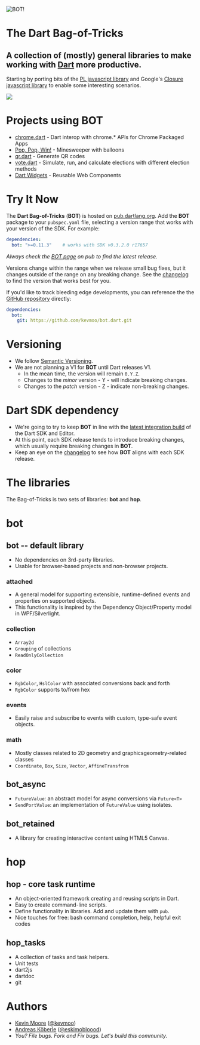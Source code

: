 ![BOT!](https://raw.github.com/kevmoo/bot.dart/master/resource/logo.png)
# The Dart Bag-of-Tricks
## A collection of (mostly) general libraries to make working with [Dart](http://www.dartlang.org/) more productive.

Starting by porting bits of the [PL javascript library](https://github.com/thinkpixellab/pl) and Google's [Closure javascript library](https://developers.google.com/closure/library/) to enable some interesting scenarios.

[![](https://drone.io/kevmoo/bot.dart/status.png)](https://drone.io/kevmoo/bot.dart/latest)

# Projects using BOT

* [chrome.dart](https://github.com/dart-gde/chrome.dart) - Dart interop with chrome.* APIs for Chrome Packaged Apps
* [Pop, Pop, Win!](https://github.com/dart-lang/pop-pop-win) - Minesweeper with balloons
* [qr.dart](https://github.com/kevmoo/qr.dart) - Generate QR codes
* [vote.dart](https://github.com/kevmoo/vote.dart) - Simulate, run, and calculate elections with different election methods
* [Dart Widgets](https://github.com/kevmoo/widget.dart) - Reusable Web Components

# Try It Now

The __Dart Bag-of-Tricks__ (__BOT__) is hosted on [pub.dartlang.org](http://pub.dartlang.org/packages/bot).
Add the __BOT__ package to your `pubspec.yaml` file, selecting a version range that works with your version of the SDK. For example:

```yaml
dependencies:
  bot: ">=0.11.3"    # works with SDK v0.3.2.0 r17657
```

_Always check the [BOT page](http://pub.dartlang.org/packages/bot) on pub to find the latest release._

Versions change within the range when we release small bug fixes, but it changes outside of the range on any breaking change. See the [changelog](https://github.com/kevmoo/bot.dart/blob/master/changelog.md) to find the version that works best for you.

If you'd like to track bleeding edge developments, you can reference the the [GitHub repository](https://github.com/kevmoo/bot.dart) directly:
```yaml
dependencies:
  bot:
    git: https://github.com/kevmoo/bot.dart.git
```

# Versioning

* We follow [Semantic Versioning](http://semver.org/).
* We are not planning a V1 for __BOT__ until Dart releases V1.
	* In the mean time, the version will remain `0.Y.Z`.
	* Changes to the _minor_ version - Y - will indicate breaking changes.
	* Changes to the _patch_ version - Z - indicate non-breaking changes.

# Dart SDK dependency

* We're going to try to keep __BOT__ in line with the [latest integration build](https://gsdview.appspot.com/dart-editor-archive-integration/latest/) of the Dart SDK and Editor.
* At this point, each SDK release tends to introduce breaking changes, which usually require breaking changes in __BOT__.
* Keep an eye on the [changelog](https://github.com/kevmoo/bot.dart/blob/master/changelog.md) to see how __BOT__ aligns with each SDK release. 

# The libraries

The Bag-of-Tricks is two sets of libraries: __bot__ and __hop__.

# bot

## bot -- default library

 * No dependencies on 3rd-party libraries.
 * Usable for browser-based projects and non-browser projects.

### attached
 * A general model for supporting extensible, runtime-defined events and
   properties on supported objects.
 * This functionality is inspired by the Dependency Object/Property model
   in WPF/Silverlight.

### collection
 * `Array2d`
 * `Grouping` of collections
 * `ReadOnlyCollection`

### color
 * `RgbColor`, `HslColor` with associated conversions back and forth
 * `RgbColor` supports to/from hex


### events
 * Easily raise and subscribe to events with custom, type-safe event objects.

### math
 * Mostly classes related to 2D geometry and graphicsgeometry-related classes
 * `Coordinate`, `Box`, `Size`, `Vector`, `AffineTransfrom`

## bot_async
  * `FutureValue`: an abstract model for async conversions via `Future<T>`
  * `SendPortValue`: an implementation of `FutureValue` using isolates.

## bot_retained
  * A library for creating interactive content using HTML5 Canvas.
  
# hop

## hop - core task runtime
  * An object-oriented framework creating and reusing scripts in Dart.
  * Easy to create command-line scripts.
  * Define functionality in libraries. Add and update them with `pub`.
  * Nice touches for free: bash command completion, help, helpful exit codes

## hop_tasks
  * A collection of tasks and task helpers.
  * Unit tests
  * dart2js
  * dartdoc
  * git

# Authors
 * [Kevin Moore](https://github.com/kevmoo) ([@kevmoo](http://twitter.com/kevmoo))
 * [Andreas Köberle](https://github.com/eskimoblood) ([@eskimobloood](https://twitter.com/eskimobloood))
 * _You? File bugs. Fork and Fix bugs. Let's build this community._
